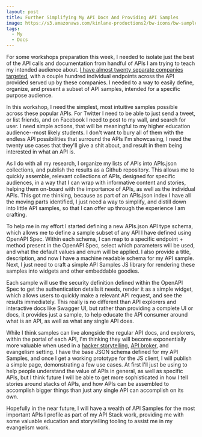 ```yaml
---
layout: post
title: Further Simplifying My API Docs And Providing API Samples
image: https://s3.amazonaws.com/kinlane-productions2/bw-icons/bw-samples.png
tags:
  - My
  - Docs
---
```

For some workshops preparation this week, I needed to isolate just the best of the API calls and documentation from handful of APIs I am trying to teach my intended audience about. [I have almost twenty separate companies targeted](http://kinlane.github.io/university-api-workshop/apis/), with a couple hundred individual endpoints across the API provided served up by these companies. I needed to a way to easily define, organize, and present a subset of API samples, intended for a specific purpose audience. 

In this workshop, I need the simplest, most intuitive samples possible across these popular APIs. For Twitter I need to be able to just send a tweet, or list friends, and on Facebook I need to post to my wall, and search for user. I need simple actions, that will be meaningful to my higher education audience--most likely students. I don't want to bury all of them with the endless API possibilities that surround the APIs I'm showcasing, I need the twenty use cases that they'll give a shit about, and result in them being interested in what an API is.

As I do with all my research, I organize my lists of APIs into APIs.json collections, and publish the results as a Github repository. This allows me to quickly assemble, relevant collections of APIs, designed for specific audiences, in a way that I can wrap with informative content and stories, helping them on-board with the importance of APIs, as well as the individual APIs. This got me thinking, because as part of an APIs.json index I have all the moving parts identified, I just need a way to simplify, and distill down into little API samples, so that I can offer up through the experience I am crafting.

To help me in my effort I started defining a new APIs.json API type schema, which allows me to define a sample subset of any API I have defined using OpenAPI Spec. Within each schema, I can map to a specific endpoint + method present in the OpenAPI Spec, select which parameters will be used, and what the default values and enum will be applied. I also provide a title, description, and now I have a machine readable schema for my API sample. Next, I just need to craft a simple API Samples JS library for rendering these samples into widgets and other embeddable goodies.

Each sample will use the security definition defined within the OpenAPI Spec to get the authentication details it needs, render it as a simple widget, which allows users to quickly make a relevant API request, and see the results immediately. This really is no different than API explorers and interactive docs like Swagger UI, but rather than providing a complete UI or docs, it provides just a sample, to help educate the API consumer around what is an API, as well as what any single API does.

While I think samples can live alongside the regular API docs, and explorers, within the portal of each API, I'm thinking they will become exponentially more valuable when used in a [hacker storytelling](http://hackerstorytelling.com/), [API broker](http://apievangelist.com/2014/10/10/exploring-the-possibilities-of-being-an-api-broker/), and evangelism setting. I have the base JSON schema defined for my API Samples, and once I get a working prototype for the JS client, I will publish a simple page, demonstrating a few use cases. At first I'll just be using to help people understand the value of APIs in general, as well as specific APIs, but I think future I will be able to get more sophisticated in how I tell stories around stacks of APIs, and how APIs can be assembled to accomplish bigger things than just any single API can accomplish on its own.

Hopefully in the near future, I will have a wealth of API Samples for the most important APIs I profile as part of my API Stack work, providing me with some valuable education and storytelling tooling to assist me in my evangelism work.